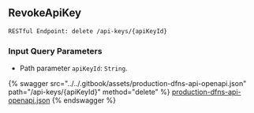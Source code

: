 
## RevokeApiKey
`RESTful Endpoint: delete /api-keys/{apiKeyId}`



### Input Query Parameters
* Path parameter `apiKeyId`: `String`.  
  


{% swagger src="../../.gitbook/assets/production-dfns-api-openapi.json" path="/api-keys/{apiKeyId}" method="delete" %}
[production-dfns-api-openapi.json](../../.gitbook/assets/production-dfns-api-openapi.json)
{% endswagger %}
